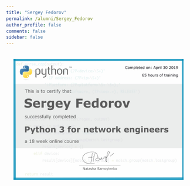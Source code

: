```yaml
---
title: "Sergey Fedorov"
permalink: /alumni/Sergey_Fedorov
author_profile: false
comments: false
sidebar: false
---
```


<div style="padding: 20px;">
  <img src="https://raw.githubusercontent.com/pyneng/pyneng.github.io/master/alumni/Sergey_Fedorov.png" alt="Python for network engineers">
</div>

